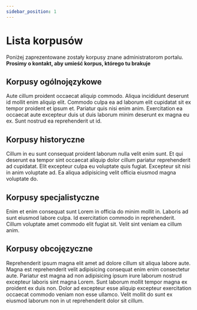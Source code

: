 ```yaml
---
sidebar_position: 1
---
```


# Lista korpusów

Poniżej zaprezentowane zostały korpusy znane administratorom portalu. **Prosimy o kontakt, aby umieść korpus, którego tu brakuje**

## Korpusy ogólnojęzykowe

Aute cillum proident occaecat aliquip commodo. Aliqua incididunt deserunt id mollit enim aliquip elit. Commodo culpa ea ad laborum elit cupidatat sit ex tempor proident et ipsum et. Pariatur quis nisi enim anim. Exercitation ea occaecat aute excepteur duis ut duis laborum minim deserunt ex magna eu ex. Sunt nostrud ea reprehenderit ut id.

## Korpusy historyczne
Cillum in eu sunt consequat proident laborum nulla velit enim sunt. Et qui deserunt ea tempor sint occaecat aliquip dolor cillum pariatur reprehenderit ad cupidatat. Elit excepteur culpa eu voluptate quis fugiat. Excepteur sit nisi in anim voluptate ad. Ea aliqua adipisicing velit officia eiusmod magna voluptate do.

## Korpusy specjalistyczne
Enim et enim consequat sunt Lorem in officia do minim mollit in. Laboris ad sunt eiusmod labore culpa. Id exercitation commodo in reprehenderit. Cillum voluptate amet commodo elit fugiat sit. Velit sint veniam ea cillum anim.

## Korpusy obcojęzyczne
Reprehenderit ipsum magna elit amet ad dolore cillum sit aliqua labore aute. Magna est reprehenderit velit adipisicing consequat enim enim consectetur aute. Pariatur est magna ad non adipisicing ipsum irure laborum nostrud excepteur laboris sint magna Lorem. Sunt laborum mollit tempor magna ex proident ex duis non. Dolor ad excepteur esse aliquip excepteur exercitation occaecat commodo veniam non esse ullamco. Velit mollit do sunt ex eiusmod laborum non in ut reprehenderit dolor sit cillum.

